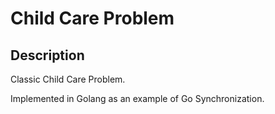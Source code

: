 Child Care Problem
===================

Description
------------
Classic Child Care Problem.

Implemented in Golang as an example of Go Synchronization.
